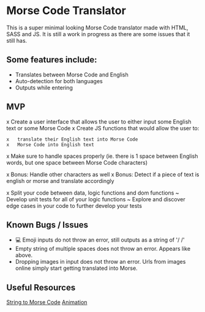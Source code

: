 #
# Morse Code Translator

This is a super minimal looking Morse Code translator made with HTML, SASS and JS. It is still a work in progress as there are some issues that it still has. 

## Some features include:
- Translates between Morse Code and English
- Auto-detection for both languages
- Outputs while entering


## MVP

x   Create a user interface that allows the user to either input some English text or some Morse Code
x   Create JS functions that would allow the user to:

    x   translate their English text into Morse Code
    x   Morse Code into English text

x   Make sure to handle spaces properly (ie. there is 1 space between English words, but one space between Morse Code characters)

x   Bonus: Handle other characters as well
x   Bonus: Detect if a piece of text is english or morse and translate accordingly

x   Split your code between data, logic functions and dom functions
~   Develop unit tests for all of your logic functions
~   Explore and discover edge cases in your code to further develop your tests

## Known Bugs / Issues
- 💻 Emoji inputs do not throw an error, still outputs as a string of '/ /'
- Empty string of multiple spaces does not throw an error. Appears like above.
- Dropping images in input does not throw an error. Urls from images online simply start getting translated into Morse.

## Useful Resources
[String to Morse Code](https://www.tutorialspoint.com/converting-string-to-morse-code-in-javascript)
[Animation](https://codepen.io/xJessD/pen/JjvQxxZ)